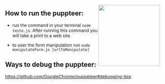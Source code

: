 <a target="_blank" href="https://user-images.githubusercontent.com/10379601/29446482-04f7036a-841f-11e7-9872-91d1fc2ea683.png"><img src="https://user-images.githubusercontent.com/10379601/29446482-04f7036a-841f-11e7-9872-91d1fc2ea683.png" height="200" align="right" style="max-width:100%;"></a>

## How to run the puppteer:
- run the command in your terminal `node teste.js`.
After running this command you will take a print to a web site.


- to user the form manipulation run `node manipulateForm.js [urlToManipulate]`


## Ways to debug the puppteer:
https://github.com/GoogleChrome/puppeteer#debugging-tips